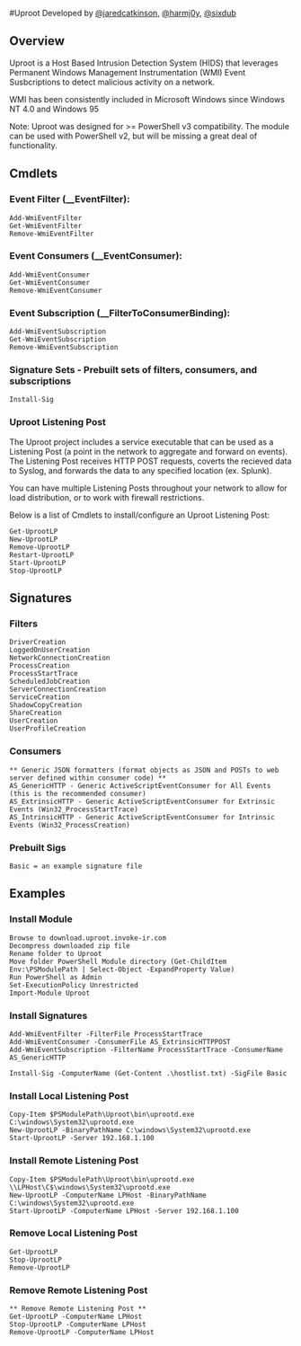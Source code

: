 #Uproot
Developed by [@jaredcatkinson](https://twitter.com/jaredcatkinson), [@harmj0y](https://twitter.com/harmj0y), [@sixdub](https://twitter.com/sixdub)

## Overview
Uproot is a Host Based Intrusion Detection System (HIDS) that leverages Permanent Windows Management Instrumentation (WMI) Event Susbcriptions to detect malicious activity on a network.

WMI has been consistently included in Microsoft Windows since Windows NT 4.0 and Windows 95

Note: Uproot was designed for >= PowerShell v3 compatibility. The module can be used with PowerShell v2, but will be missing a great deal of functionality. 

## Cmdlets
### Event Filter (__EventFilter):
```
Add-WmiEventFilter
Get-WmiEventFilter 
Remove-WmiEventFilter  
```

### Event Consumers (__EventConsumer):
```
Add-WmiEventConsumer
Get-WmiEventConsumer
Remove-WmiEventConsumer
```

### Event Subscription (__FilterToConsumerBinding):
```
Add-WmiEventSubscription
Get-WmiEventSubscription
Remove-WmiEventSubscription
```

### Signature Sets - Prebuilt sets of filters, consumers, and subscriptions
```
Install-Sig
```

### Uproot Listening Post
The Uproot project includes a service executable that can be used as a Listening Post (a point in the network to aggregate and forward on events).  The Listening Post receives HTTP POST requests, coverts the recieved data to Syslog, and forwards the data to any specified location (ex. Splunk).

You can have multiple Listening Posts throughout your network to allow for load distribution, or to work with firewall restrictions.

Below is a list of Cmdlets to install/configure an Uproot Listening Post:
```
Get-UprootLP
New-UprootLP
Remove-UprootLP
Restart-UprootLP
Start-UprootLP
Stop-UprootLP
```

## Signatures
### Filters
```
DriverCreation
LoggedOnUserCreation
NetworkConnectionCreation
ProcessCreation
ProcessStartTrace
ScheduledJobCreation
ServerConnectionCreation
ServiceCreation
ShadowCopyCreation
ShareCreation
UserCreation
UserProfileCreation
```

### Consumers
```
** Generic JSON formatters (format objects as JSON and POSTs to web server defined within consumer code) **
AS_GenericHTTP - Generic ActiveScriptEventConsumer for All Events (this is the recommended consumer)
AS_ExtrinsicHTTP - Generic ActiveScriptEventConsumer for Extrinsic Events (Win32_ProcessStartTrace)
AS_IntrinsicHTTP - Generic ActiveScriptEventConsumer for Intrinsic Events (Win32_ProcessCreation)
```

### Prebuilt Sigs
```
Basic = an example signature file
```

## Examples
### Install Module
```
Browse to download.uproot.invoke-ir.com
Decompress downloaded zip file
Rename folder to Uproot
Move folder PowerShell Module directory (Get-ChildItem Env:\PSModulePath | Select-Object -ExpandProperty Value)
Run PowerShell as Admin
Set-ExecutionPolicy Unrestricted
Import-Module Uproot
```

### Install Signatures
```
Add-WmiEventFilter -FilterFile ProcessStartTrace
Add-WmiEventConsumer -ConsumerFile AS_ExtrinsicHTTPPOST
Add-WmiEventSubscription -FilterName ProcessStartTrace -ConsumerName AS_GenericHTTP
```

```
Install-Sig -ComputerName (Get-Content .\hostlist.txt) -SigFile Basic
```

### Install Local Listening Post
```
Copy-Item $PSModulePath\Uproot\bin\uprootd.exe C:\windows\System32\uprootd.exe
New-UprootLP -BinaryPathName C:\windows\System32\uprootd.exe
Start-UprootLP -Server 192.168.1.100
```

### Install Remote Listening Post
```
Copy-Item $PSModulePath\Uproot\bin\uprootd.exe \\LPHost\C$\windows\System32\uprootd.exe
New-UprootLP -ComputerName LPHost -BinaryPathName C:\windows\System32\uprootd.exe
Start-UprootLP -ComputerName LPHost -Server 192.168.1.100
```

### Remove Local Listening Post
```
Get-UprootLP
Stop-UprootLP
Remove-UprootLP
```

### Remove Remote Listening Post
```
** Remove Remote Listening Post **
Get-UprootLP -ComputerName LPHost
Stop-UprootLP -ComputerName LPHost
Remove-UprootLP -ComputerName LPHost
```
    
